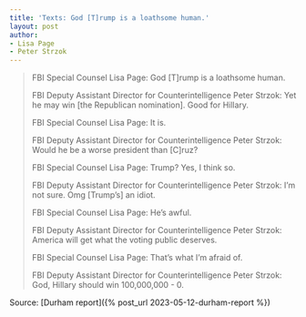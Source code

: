 ```yaml
---
title: 'Texts: God [T]rump is a loathsome human.'
layout: post
author:
- Lisa Page
- Peter Strzok
---
```


> FBI Special Counsel Lisa Page: God [T]rump is a loathsome human.
>
> FBI Deputy Assistant Director for Counterintelligence Peter Strzok: Yet he may win [the Republican nomination]. Good for Hillary.
>
> FBI Special Counsel Lisa Page: It is.
>
> FBI Deputy Assistant Director for Counterintelligence Peter Strzok: Would he be a worse president than [C]ruz?
>
> FBI Special Counsel Lisa Page: Trump? Yes, I think so.
>
> FBI Deputy Assistant Director for Counterintelligence Peter Strzok: I’m not sure. Omg [Trump’s] an idiot.
>
> FBI Special Counsel Lisa Page: He’s awful.
>
> FBI Deputy Assistant Director for Counterintelligence Peter Strzok: America will get what the voting public deserves.
>
> FBI Special Counsel Lisa Page: That’s what I’m afraid of.
>
> FBI Deputy Assistant Director for Counterintelligence Peter Strzok: God, Hillary should win 100,000,000 - 0.


Source: [Durham report]({% post_url 2023-05-12-durham-report %})

